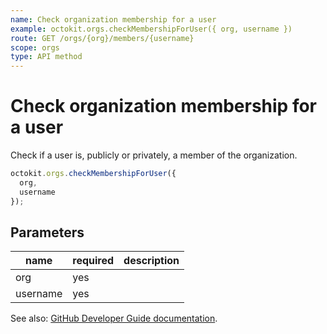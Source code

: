 ```yaml
---
name: Check organization membership for a user
example: octokit.orgs.checkMembershipForUser({ org, username })
route: GET /orgs/{org}/members/{username}
scope: orgs
type: API method
---
```


# Check organization membership for a user

Check if a user is, publicly or privately, a member of the organization.

```js
octokit.orgs.checkMembershipForUser({
  org,
  username
});
```

## Parameters

<table>
  <thead>
    <tr>
      <th>name</th>
      <th>required</th>
      <th>description</th>
    </tr>
  </thead>
  <tbody>
    <tr><td>org</td><td>yes</td><td>

</td></tr>
<tr><td>username</td><td>yes</td><td>

</td></tr>
  </tbody>
</table>

See also: [GitHub Developer Guide documentation](https://docs.github.com/rest/reference/orgs#check-organization-membership-for-a-user).

